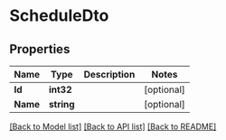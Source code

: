# ScheduleDto

## Properties
Name | Type | Description | Notes
------------ | ------------- | ------------- | -------------
**Id** | **int32** |  | [optional] 
**Name** | **string** |  | [optional] 

[[Back to Model list]](../README.md#documentation-for-models) [[Back to API list]](../README.md#documentation-for-api-endpoints) [[Back to README]](../README.md)



